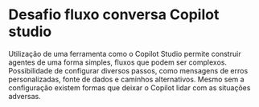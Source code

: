 # Desafio fluxo conversa Copilot studio

Utilização de uma ferramenta como o Copilot Studio permite construir agentes de uma forma simples, fluxos que podem ser complexos. Possibilidade de configurar diversos passos, como mensagens de erros personalizadas, fonte de dados e caminhos alternativos.
Mesmo sem a configuração existem formas que deixar o Copilot lidar com as situações adversas.
